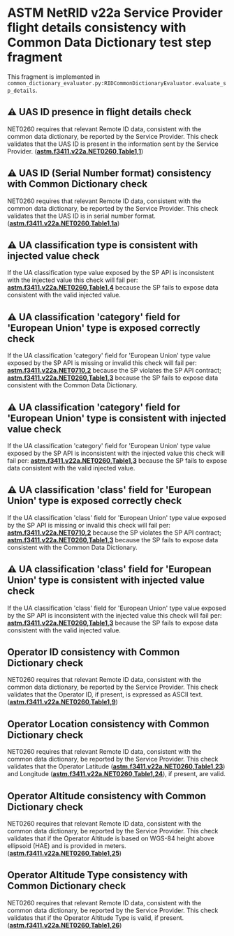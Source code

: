# ASTM NetRID v22a Service Provider flight details consistency with Common Data Dictionary test step fragment

This fragment is implemented in `common_dictionary_evaluator.py:RIDCommonDictionaryEvaluator.evaluate_sp_details`.

## ⚠️ UAS ID presence in flight details check

NET0260 requires that relevant Remote ID data, consistent with the common data dictionary, be reported by the Service Provider. This check validates that the UAS ID is present in the information sent by the Service Provider. (**[astm.f3411.v22a.NET0260,Table1,1](../../../../requirements/astm/f3411/v22a.md)**)

## ⚠️ UAS ID (Serial Number format) consistency with Common Dictionary check

NET0260 requires that relevant Remote ID data, consistent with the common data dictionary, be reported by the Service Provider. This check validates that the UAS ID is in serial number format. (**[astm.f3411.v22a.NET0260,Table1,1a](../../../../requirements/astm/f3411/v22a.md)**)

## ⚠️ UA classification type is consistent with injected value check

If the UA classification type value exposed by the SP API is inconsistent with the injected value this check will fail per:
**[astm.f3411.v22a.NET0260,Table1,4](../../../../requirements/astm/f3411/v22a.md)** because the SP fails to expose data consistent with the valid injected value.

## ⚠️ UA classification 'category' field for 'European Union' type is exposed correctly check

If the UA classification 'category' field for 'European Union' type value exposed by the SP API is missing or invalid this check will fail per:
**[astm.f3411.v22a.NET0710,2](../../../../requirements/astm/f3411/v22a.md)** because the SP violates the SP API contract;
**[astm.f3411.v22a.NET0260,Table1,3](../../../../requirements/astm/f3411/v22a.md)** because the SP fails to expose data consistent with the Common Data Dictionary.

## ⚠️ UA classification 'category' field for 'European Union' type is consistent with injected value check

If the UA classification 'category' field for 'European Union' type value exposed by the SP API is inconsistent with the injected value this check will fail per:
**[astm.f3411.v22a.NET0260,Table1,3](../../../../requirements/astm/f3411/v22a.md)** because the SP fails to expose data consistent with the valid injected value.

## ⚠️ UA classification 'class' field for 'European Union' type is exposed correctly check

If the UA classification 'class' field for 'European Union' type value exposed by the SP API is missing or invalid this check will fail per:
**[astm.f3411.v22a.NET0710,2](../../../../requirements/astm/f3411/v22a.md)** because the SP violates the SP API contract;
**[astm.f3411.v22a.NET0260,Table1,3](../../../../requirements/astm/f3411/v22a.md)** because the SP fails to expose data consistent with the Common Data Dictionary.

## ⚠️ UA classification 'class' field for 'European Union' type is consistent with injected value check

If the UA classification 'class' field for 'European Union' type value exposed by the SP API is inconsistent with the injected value this check will fail per:
**[astm.f3411.v22a.NET0260,Table1,3](../../../../requirements/astm/f3411/v22a.md)** because the SP fails to expose data consistent with the valid injected value.

## Operator ID consistency with Common Dictionary check

NET0260 requires that relevant Remote ID data, consistent with the common data dictionary, be reported by the Service Provider. This check validates that the Operator ID, if present, is expressed as ASCII text. (**[astm.f3411.v22a.NET0260,Table1,9](../../../../requirements/astm/f3411/v22a.md)**)

## Operator Location consistency with Common Dictionary check

NET0260 requires that relevant Remote ID data, consistent with the common data dictionary, be reported by the Service Provider. This check validates that the Operator Latitude (**[astm.f3411.v22a.NET0260,Table1,23](../../../../requirements/astm/f3411/v22a.md)**) and Longitude (**[astm.f3411.v22a.NET0260,Table1,24](../../../../requirements/astm/f3411/v22a.md)**), if present, are valid.

## Operator Altitude consistency with Common Dictionary check

NET0260 requires that relevant Remote ID data, consistent with the common data dictionary, be reported by the Service Provider. This check validates that if the Operator Altitude is based on WGS-84 height above ellipsoid (HAE) and is provided in meters. (**[astm.f3411.v22a.NET0260,Table1,25](../../../../requirements/astm/f3411/v22a.md)**)

## Operator Altitude Type consistency with Common Dictionary check

NET0260 requires that relevant Remote ID data, consistent with the common data dictionary, be reported by the Service Provider. This check validates that if the Operator Altitude Type is valid, if present. (**[astm.f3411.v22a.NET0260,Table1,26](../../../../requirements/astm/f3411/v22a.md)**)
